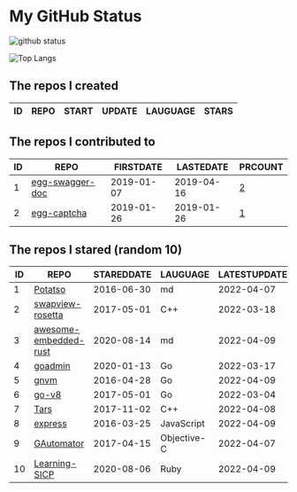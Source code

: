 # My GitHub Status

<img src="https://github-readme-stats-1.yihong0618.vercel.app/api?username=jc-lathander&show_icons=true&&&hide_title=true&count_private=true" alt="github status" />

![Top Langs](https://github-readme-stats-1.yihong0618.vercel.app/api/top-langs/?username=jc-lathander&layout=compact)

<!--START_SECTION:my_github-->
## The repos I created
| ID | REPO | START | UPDATE | LAUGUAGE | STARS |
|----|------|-------|--------|----------|-------|

## The repos I contributed to
| ID |                                REPO                                | FIRSTDATE  | LASTEDATE  |                                          PRCOUNT                                           |
|----|--------------------------------------------------------------------|------------|------------|--------------------------------------------------------------------------------------------|
|  1 | [egg-swagger-doc](https://github.com/Yanshijie-EL/egg-swagger-doc) | 2019-01-07 | 2019-04-16 | [2](https://github.com/Yanshijie-EL/egg-swagger-doc/pulls?q=is%3Apr+author%3Ajc-lathander) |
|  2 | [egg-captcha](https://github.com/Raoul1996/egg-captcha)            | 2019-01-26 | 2019-01-26 | [1](https://github.com/Raoul1996/egg-captcha/pulls?q=is%3Apr+author%3Ajc-lathander)        |

## The repos I stared (random 10)
| ID |                                      REPO                                       | STAREDDATE |  LAUGUAGE   | LATESTUPDATE |
|----|---------------------------------------------------------------------------------|------------|-------------|--------------|
|  1 | [Potatso](https://github.com/icodesign/Potatso)                                 | 2016-06-30 | md          | 2022-04-07   |
|  2 | [swapview-rosetta](https://github.com/lilydjwg/swapview-rosetta)                | 2017-05-01 | C++         | 2022-03-18   |
|  3 | [awesome-embedded-rust](https://github.com/rust-embedded/awesome-embedded-rust) | 2020-08-14 | md          | 2022-04-09   |
|  4 | [goadmin](https://github.com/CrazyRocks/goadmin)                                | 2020-01-13 | Go          | 2022-03-17   |
|  5 | [gnvm](https://github.com/Kenshin/gnvm)                                         | 2016-04-28 | Go          | 2022-04-09   |
|  6 | [go-v8](https://github.com/lazytiger/go-v8)                                     | 2017-05-01 | Go          | 2022-03-04   |
|  7 | [Tars](https://github.com/TarsCloud/Tars)                                       | 2017-11-02 | C++         | 2022-04-08   |
|  8 | [express](https://github.com/expressjs/express)                                 | 2016-03-25 | JavaScript  | 2022-04-09   |
|  9 | [GAutomator](https://github.com/Tencent/GAutomator)                             | 2017-04-15 | Objective-C | 2022-04-07   |
| 10 | [Learning-SICP](https://github.com/DeathKing/Learning-SICP)                     | 2020-08-06 | Ruby        | 2022-04-09   |

<!--END_SECTION:my_github-->
